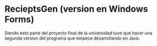 # RecieptsGen (version en Windows Forms)

<!----Descripción---->
Siendo esto parte del proyecto final de la universidad tuve que hacer una segunda version del programa que empece desarrollando en Java.
<!----Separador de la descripción---->
<!----Detalles---->
<!----Separador de los detalles---->